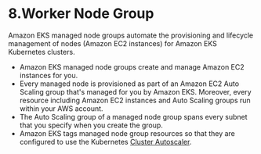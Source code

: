 # 8.Worker Node Group

Amazon EKS managed node groups automate the provisioning and lifecycle management of nodes (Amazon EC2 instances) for Amazon EKS Kubernetes clusters.

* Amazon EKS managed node groups create and manage Amazon EC2 instances for you.
* Every managed node is provisioned as part of an Amazon EC2 Auto Scaling group that's managed for you by Amazon EKS. Moreover, every resource including Amazon EC2 instances and Auto Scaling groups run within your AWS account.
* The Auto Scaling group of a managed node group spans every subnet that you specify when you create the group.
* Amazon EKS tags managed node group resources so that they are configured to use the Kubernetes [Cluster Autoscaler](https://docs.aws.amazon.com/eks/latest/userguide/autoscaling.html#cluster-autoscaler).
